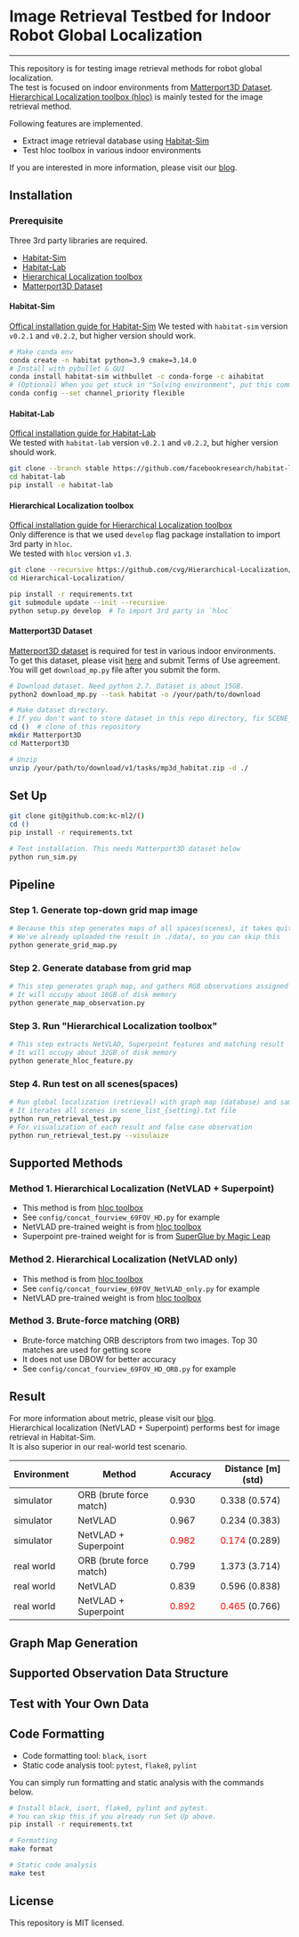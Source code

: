 # Image Retrieval Testbed for Indoor Robot Global Localization
--- 
This repository is for testing image retrieval methods for robot global localization.  
The test is focused on indoor environments from [Matterport3D Dataset](https://niessner.github.io/Matterport/).  
[Hierarchical Localization toolbox (hloc)](https://github.com/cvg/Hierarchical-Localization) is mainly tested for the image retrieval method.  

Following features are implemented.
   - Extract image retrieval database using [Habitat-Sim](https://github.com/facebookresearch/habitat-sim)
   - Test hloc toolbox in various indoor environments

If you are interested in more information, please visit our [blog]().


## Installation

### Prerequisite
Three 3rd party libraries are required.
- [Habitat-Sim](https://github.com/facebookresearch/habitat-sim)
- [Habitat-Lab](https://github.com/facebookresearch/habitat-lab)
- [Hierarchical Localization toolbox](https://github.com/cvg/Hierarchical-Localization)
- [Matterport3D Dataset](https://niessner.github.io/Matterport/)

#### Habitat-Sim
[Offical installation guide for Habitat-Sim](https://github.com/facebookresearch/habitat-sim)
We tested with `habitat-sim` version `v0.2.1` and `v0.2.2`, but higher version should work.

```bash
# Make conda env
conda create -n habitat python=3.9 cmake=3.14.0
# Install with pybullet & GUI
conda install habitat-sim withbullet -c conda-forge -c aihabitat
# (Optional) When you get stuck in "Solving environment", put this command and try again
conda config --set channel_priority flexible
```

#### Habitat-Lab
[Offical installation guide for Habitat-Lab](https://github.com/facebookresearch/habitat-lab)  
We tested with `habitat-lab` version `v0.2.1` and `v0.2.2`, but higher version should work.

```bash
git clone --branch stable https://github.com/facebookresearch/habitat-lab.git
cd habitat-lab
pip install -e habitat-lab
```

#### Hierarchical Localization toolbox
[Offical installation guide for Hierarchical Localization toolbox](https://github.com/cvg/Hierarchical-Localization)  
Only difference is that we used `develop` flag package installation to import 3rd party in `hloc`.  
We tested with `hloc` version `v1.3`.

```bash
git clone --recursive https://github.com/cvg/Hierarchical-Localization/
cd Hierarchical-Localization/

pip install -r requirements.txt
git submodule update --init --recursive
python setup.py develop  # To import 3rd party in `hloc`
```

#### Matterport3D Dataset
[Matterport3D dataset](https://niessner.github.io/Matterport/) is required for test in various indoor environments.  
To get this dataset, please visit [here](https://niessner.github.io/Matterport/) and submit Terms of Use agreement.  
You will get `download_mp.py` file after you submit the form.

```bash
# Download dataset. Need python 2.7. Dataset is about 15GB.
python2 download_mp.py --task habitat -o /your/path/to/download

# Make dataset directory.
# If you don't want to store dataset in this repo directory, fix SCENE_DIRECTORY in config file
cd ()  # clone of this repository
mkdir Matterport3D
cd Matterport3D

# Unzip 
unzip /your/path/to/download/v1/tasks/mp3d_habitat.zip -d ./
```


## Set Up
```bash
git clone git@github.com:kc-ml2/()
cd ()
pip install -r requirements.txt

# Test installation. This needs Matterport3D dataset below
python run_sim.py
```


## Pipeline

### Step 1. Generate top-down grid map image
```bash
# Because this step generates maps of all spaces(scenes), it takes quite a while
# We've already uploaded the result in ./data/, so you can skip this
python generate_grid_map.py
```

### Step 2. Generate database from grid map
```bash
# This step generates graph map, and gathers RGB observations assigned to each node
# It will occupy about 18GB of disk memory
python generate_map_observation.py
```

### Step 3. Run "Hierarchical Localization toolbox"
```bash
# This step extracts NetVLAD, Superpoint features and matching result
# It will occupy about 32GB of disk memory
python generate_hloc_feature.py
```

### Step 4. Run test on all scenes(spaces)
```bash
# Run global localization (retrieval) with graph map (database) and samples
# It iterates all scenes in scene_list_{setting}.txt file
python run_retrieval_test.py
# For visualization of each result and false case observation
python run_retrieval_test.py --visulaize
```


## Supported Methods

### Method 1. Hierarchical Localization (NetVLAD + Superpoint)
- This method is from [hloc toolbox](https://github.com/cvg/Hierarchical-Localization)
- See `config/concat_fourview_69FOV_HD.py` for example
- NetVLAD pre-trained weight is from [hloc toolbox](https://github.com/cvg/Hierarchical-Localization)
- Superpoint pre-trained weight for is from [SuperGlue by Magic Leap](https://github.com/magicleap/SuperGluePretrainedNetwork/tree/ddcf11f42e7e0732a0c4607648f9448ea8d73590)

### Method 2. Hierarchical Localization (NetVLAD only)
- This method is from [hloc toolbox](https://github.com/cvg/Hierarchical-Localization)
- See `config/concat_fourview_69FOV_NetVLAD_only.py` for example
- NetVLAD pre-trained weight is from [hloc toolbox](https://github.com/cvg/Hierarchical-Localization)

### Method 3. Brute-force matching (ORB)
- Brute-force matching ORB descriptors from two images. Top 30 matches are used for getting score
- It does not use DBOW for better accuracy
- See `config/concat_fourview_69FOV_HD_ORB.py` for example


## Result

For more information about metric, please visit our [blog]().  
Hierarchical localization (NetVLAD + Superpoint) performs best for image retrieval in Habitat-Sim.  
It is also superior in our real-world test scenario.

|Environment|Method|Accuracy|Distance [m] (std)|
|---|---|---|---|
|simulator|ORB (brute force match)|0.930|0.338 (0.574)|
|simulator|NetVLAD|0.967|0.234 (0.383)|
|simulator|NetVLAD + Superpoint|<span style="color: red">0.982</span>|<span style="color: red">0.174</span> (0.289)|
|real world|ORB (brute force match)|0.799|1.373 (3.714)|
|real world|NetVLAD|0.839|0.596 (0.838)|
|real world|NetVLAD + Superpoint|<span style="color: red">0.892</span>|<span style="color: red">0.465</span> (0.766)|


## Graph Map Generation


## Supported Observation Data Structure


## Test with Your Own Data




## Code Formatting
- Code formatting tool: `black`, `isort`
- Static code analysis tool: `pytest`, `flake8`, `pylint`

You can simply run formatting and static analysis with the commands below.

```bash
# Install black, isort, flake8, pylint and pytest.
# You can skip this if you already run Set Up above.
pip install -r requirements.txt

# Formatting
make format

# Static code analysis
make test
```


## License
This repository is MIT licensed.